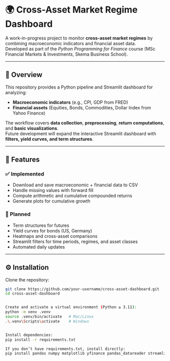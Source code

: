 # 🌍 Cross-Asset Market Regime Dashboard

A work-in-progress project to monitor **cross-asset market regimes** by combining macroeconomic indicators and financial asset data.  
Developed as part of the *Python Programming for Finance* course (MSc Financial Markets & Investments, Skema Business School).

---

## 📌 Overview
This repository provides a Python pipeline and Streamlit dashboard for analyzing:
- **Macroeconomic indicators** (e.g., CPI, GDP from FRED)  
- **Financial assets** (Equities, Bonds, Commodities, Dollar Index from Yahoo Finance)  

The workflow covers **data collection**, **preprocessing**, **return computations**, and **basic visualizations**.  
Future development will expand the interactive Streamlit dashboard with **filters, yield curves, and term structures**.

---

## 🎯 Features
### ✅ Implemented
- Download and save macroeconomic + financial data to CSV  
- Handle missing values with forward fill  
- Compute arithmetic and cumulative compounded returns  
- Generate plots for cumulative growth  

### 🚧 Planned
- Term structures for futures  
- Yield curves for bonds (US, Germany)  
- Heatmaps and cross-asset comparisons  
- Streamlit filters for time periods, regimes, and asset classes  
- Automated daily updates  

---

## ⚙️ Installation

Clone the repository:
```bash
git clone https://github.com/your-username/cross-asset-dashboard.git
cd cross-asset-dashboard


Create and activate a virtual environment (Python ≥ 3.11):
python -m venv .venv
source .venv/bin/activate   # Mac/Linux
.\.venv\Scripts\activate    # Windows


Install dependencies:
pip install -r requirements.txt

If you don’t have requirements.txt, install directly:
pip install pandas numpy matplotlib yfinance pandas_datareader streamlit

